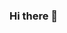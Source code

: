 ### Hi there 👋

<!--
**Camilacat05/Camilacat05** is a ✨ _special_ ✨ repository because its `README.md` (this file) appears on your GitHub profile.

Here are some ideas to get you started:

- 🔭 Hoje trabalho como Analista de Suporte Técnico em Tecnologia da Informação
- 🌱 Atualmente estudo Análise de Dados e Visão Computacional em Python
- 😄 Pronouns: ela\dela
-->

